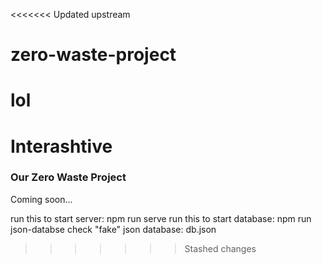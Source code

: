 <<<<<<< Updated upstream
# zero-waste-project
lol
=======
# Interashtive
### Our Zero Waste Project
Coming soon...

run this to start server: npm run serve
run this to start database: npm run json-databse
check "fake" json database: db.json
>>>>>>> Stashed changes
